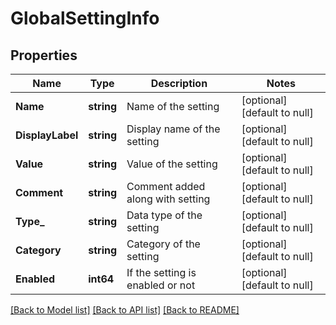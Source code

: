 # GlobalSettingInfo

## Properties
Name | Type | Description | Notes
------------ | ------------- | ------------- | -------------
**Name** | **string** | Name of the setting | [optional] [default to null]
**DisplayLabel** | **string** | Display name of the setting | [optional] [default to null]
**Value** | **string** | Value of the setting | [optional] [default to null]
**Comment** | **string** | Comment added along with setting | [optional] [default to null]
**Type_** | **string** | Data type of the setting | [optional] [default to null]
**Category** | **string** | Category of the setting | [optional] [default to null]
**Enabled** | **int64** | If the setting is enabled or not | [optional] [default to null]

[[Back to Model list]](../README.md#documentation-for-models) [[Back to API list]](../README.md#documentation-for-api-endpoints) [[Back to README]](../README.md)


